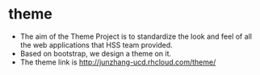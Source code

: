 theme
=====

* The aim of the Theme Project is to standardize the look and feel of all the web applications that HSS team provided.
* Based on bootstrap, we design a theme on it.
* The theme link is http://junzhang-ucd.rhcloud.com/theme/

